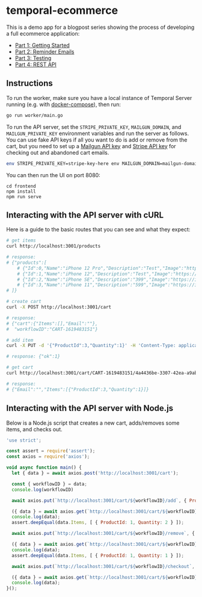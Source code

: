 # temporal-ecommerce

This is a demo app for a blogpost series showing the process of developing a full ecommerce application:

- [Part 1: Getting Started](https://learn.temporal.io/tutorials/go/ecommerce/build-an-ecommerce-app-with-temporal-part-1)
- [Part 2: Reminder Emails](https://learn.temporal.io/tutorials/go/ecommerce/build-an-ecommerce-app-with-temporal-part-2-reminder-emails)
- [Part 3: Testing](https://learn.temporal.io/tutorials/go/ecommerce/build-an-ecommerce-app-with-temporal-part-3-testing)
- [Part 4: REST API](https://learn.temporal.io/tutorials/go/ecommerce/build-an-ecommerce-app-with-temporal-part-4-rest-api)

## Instructions

To run the worker, make sure you have a local instance of Temporal Server running (e.g. with [docker-compose](https://github.com/temporalio/docker-compose)), then run:

```bash
go run worker/main.go
```

To run the API server, set the `STRIPE_PRIVATE_KEY`, `MAILGUN_DOMAIN`, and `MAILGUN_PRIVATE_KEY` environment variables and run the server as follows.
You can use fake API keys if all you want to do is add or remove from the cart, but you need to set up a [Mailgun API key](https://www.mailgun.com/) and [Stripe API key](https://stripe.com/) for checking out and abandoned cart emails.

```bash
env STRIPE_PRIVATE_KEY=stripe-key-here env MAILGUN_DOMAIN=mailgun-domain-here env MAILGUN_PRIVATE_KEY=mailgun-private-key-here env PORT=3001 go run api/main.go
```

You can then run the UI on port 8080:

```
cd frontend
npm install
npm run serve
```

## Interacting with the API server with cURL

Here is a guide to the basic routes that you can see and what they expect:

```bash
# get items
curl http://localhost:3001/products

# response:
# {"products":[
    # {"Id":0,"Name":"iPhone 12 Pro","Description":"Test","Image":"https://images.unsplash.com/photo-1603921326210-6edd2d60ca68","Price":999},
    # {"Id":1,"Name":"iPhone 12","Description":"Test","Image":"https://images.unsplash.com/photo-1611472173362-3f53dbd65d80","Price":699},
    # {"Id":2,"Name":"iPhone SE","Description":"399","Image":"https://images.unsplash.com/photo-1529618160092-2f8ccc8e087b","Price":399},
    # {"Id":3,"Name":"iPhone 11","Description":"599","Image":"https://images.unsplash.com/photo-1574755393849-623942496936","Price":599}
# ]}

# create cart
curl -X POST http://localhost:3001/cart

# response:
# {"cart":{"Items":[],"Email":""},
#  "workflowID":"CART-1619483151"}

# add item
curl -X PUT -d '{"ProductId":3,"Quantity":1}' -H 'Content-Type: application/json' http://localhost:3001/cart/CART-1619483151/4a4436be-3307-42ea-a9ab-3b63f5520bee/add

# response: {"ok":1}

# get cart
curl http://localhost:3001/cart/CART-1619483151/4a4436be-3307-42ea-a9ab-3b63f5520bee

# response:
# {"Email":"","Items":[{"ProductId":3,"Quantity":1}]}
```

## Interacting with the API server with Node.js

Below is a Node.js script that creates a new cart, adds/removes some items, and checks out.

```javascript
'use strict';

const assert = require('assert');
const axios = require('axios');

void async function main() {
  let { data } = await axios.post('http://localhost:3001/cart');

  const { workflowID } = data;
  console.log(workflowID)

  await axios.put(`http://localhost:3001/cart/${workflowID}/add`, { ProductID: 1, Quantity: 2 });

  ({ data } = await axios.get(`http://localhost:3001/cart/${workflowID}`));
  console.log(data);
  assert.deepEqual(data.Items, [ { ProductId: 1, Quantity: 2 } ]);

  await axios.put(`http://localhost:3001/cart/${workflowID}/remove`, { ProductID: 1, Quantity: 1 });

  ({ data } = await axios.get(`http://localhost:3001/cart/${workflowID}`));
  console.log(data);
  assert.deepEqual(data.Items, [ { ProductId: 1, Quantity: 1 } ]);

  await axios.put(`http://localhost:3001/cart/${workflowID}/checkout`, { Email: 'val@temporal.io' });

  ({ data } = await axios.get(`http://localhost:3001/cart/${workflowID}`));
  console.log(data);
}();
```
